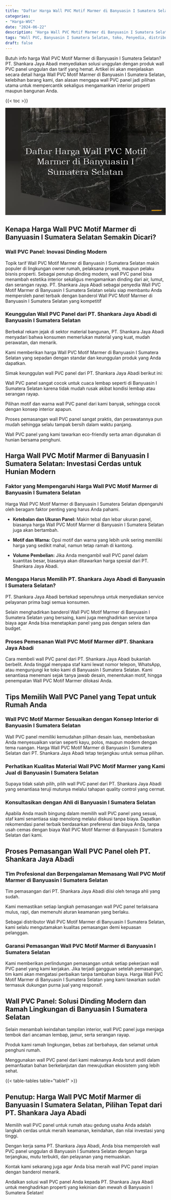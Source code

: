 ```yaml
---
title: "Daftar Harga Wall PVC Motif Marmer di Banyuasin I Sumatera Selatan"
categories: 
- "Harga-WVC"
date: "2024-06-22"
description: "Harga Wall PVC Motif Marmer di Banyuasin I Sumatera Selatan bagi hunian, kantor, serta ritel. Panel unggulan, beragam motif, variasi warna modern, beserta servis pemasangan dikerjakan oleh tenaga ahli ahli serta kepastian resmi!|Jasa distribusi Wall PVC Motif Marmer di Banyuasin I Sumatera Selatan bagi keperluan tempat tinggal, perkantoran, atau toko, beserta panel unggulan dan pemasangan oleh teknisi profesional serta garansi resmi.|Pilihan Wall PVC Motif Marmer di Banyuasin I Sumatera Selatan yang andal untuk rumah, kantor, dan gerai, bersama panel terbaik dan instalasi ditangani oleh tim berpengalaman serta kepastian resmi.|Penyediaan Wall PVC Motif Marmer di Banyuasin I Sumatera Selatan bagi hunian, office, dan toko, beserta produk terbaik dan pemasangan dikerjakan oleh tenaga ahli profesional, disertai dengan jaminan resmi.}"
tags: "Wall PVC, Banyuasin I Sumatera Selatan, toko, Penyedia, distributor"
draft: false
---
```


Butuh info harga Wall PVC Motif Marmer di Banyuasin I Sumatera Selatan? PT. Shankara Jaya Abadi menyediakan solusi unggulan dengan produk wall PVC panel unggulan dan tarif yang hemat. Artikel ini akan menjelaskan secara detail harga Wall PVC Motif Marmer di Banyuasin I Sumatera Selatan, kelebihan barang kami, dan alasan mengapa wall PVC panel jadi pilihan utama untuk mempercantik sekaligus mengamankan interior properti maupun bangunan Anda.

{{< toc >}}

![Daftar Harga Wall PVC Motif Marmer di Banyuasin I Sumatera Selatan](/images/Harga-WVC/Daftar-Harga-Wall-PVC-Motif-Marmer-di-Banyuasin-I-Sumatera-Selatan.png)


## Kenapa Harga Wall PVC Motif Marmer di Banyuasin I Sumatera Selatan Semakin Dicari?

### Wall PVC Panel: Inovasi Dinding Modern

Topik tarif Wall PVC Motif Marmer di Banyuasin I Sumatera Selatan makin populer di lingkungan owner rumah, pelaksana proyek, maupun pelaku bisnis properti. Sebagai penutup dinding modern, wall PVC panel bisa menambah estetika interior sekaligus mengamankan dinding dari air, lumut, dan serangan rayap. PT. Shankara Jaya Abadi sebagai penyedia Wall PVC Motif Marmer di Banyuasin I Sumatera Selatan selalu siap membantu Anda memperoleh panel terbaik dengan banderol Wall PVC Motif Marmer di Banyuasin I Sumatera Selatan yang kompetitif

### Keunggulan Wall PVC Panel dari PT. Shankara Jaya Abadi di Banyuasin I Sumatera Selatan

Berbekal rekam jejak di sektor material bangunan, PT. Shankara Jaya Abadi menyadari bahwa konsumen memerlukan material yang kuat, mudah perawatan, dan menarik.

Kami memberikan harga Wall PVC Motif Marmer di Banyuasin I Sumatera Selatan yang sepadan dengan standar dan keunggulan produk yang Anda dapatkan.

Simak keunggulan wall PVC panel dari PT. Shankara Jaya Abadi berikut ini:

Wall PVC panel sangat cocok untuk cuaca lembap seperti di Banyuasin I Sumatera Selatan karena tidak mudah rusak akibat kondisi lembap atau serangan rayap.

Pilihan motif dan warna wall PVC panel dari kami banyak, sehingga cocok dengan konsep interior apapun.

Proses pemasangan wall PVC panel sangat praktis, dan perawatannya pun mudah sehingga selalu tampak bersih dalam waktu panjang.

Wall PVC panel yang kami tawarkan eco-friendly serta aman digunakan di hunian bersama penghuni.

## Harga Wall PVC Motif Marmer di Banyuasin I Sumatera Selatan: Investasi Cerdas untuk Hunian Modern

### Faktor yang Mempengaruhi Harga Wall PVC Motif Marmer di Banyuasin I Sumatera Selatan

Harga Wall PVC Motif Marmer di Banyuasin I Sumatera Selatan dipengaruhi oleh beragam faktor penting yang harus Anda pahami.

- **Ketebalan dan Ukuran Panel:** Makin tebal dan lebar ukuran panel, biasanya harga Wall PVC Motif Marmer di Banyuasin I Sumatera Selatan juga akan bertambah.

- **Motif dan Warna:** Opsi motif dan warna yang lebih unik sering memiliki harga yang sedikit mahal, namun tetap ramah di kantong.

- **Volume Pembelian:** Jika Anda mengambil wall PVC panel dalam kuantitas besar, biasanya akan ditawarkan harga spesial dari PT. Shankara Jaya Abadi.

### Mengapa Harus Memilih PT. Shankara Jaya Abadi di Banyuasin I Sumatera Selatan?

PT. Shankara Jaya Abadi bertekad sepenuhnya untuk menyediakan service pelayanan prima bagi semua konsumen.

Selain menghadirkan banderol Wall PVC Motif Marmer di Banyuasin I Sumatera Selatan yang bersaing, kami juga menghadirkan service tanpa biaya agar Anda bisa menetapkan panel yang pas dengan selera dan budget.

### Proses Pemesanan Wall PVC Motif Marmer diPT. Shankara Jaya Abadi

Cara membeli wall PVC panel dari PT. Shankara Jaya Abadi bukanlah berbelit. Anda tinggal menyapa staf kami lewat nomor telepon, WhatsApp, atau mengunjungi ke toko kami di Banyuasin I Sumatera Selatan. Kami senantiasa menemani sejak tanya jawab desain, menentukan motif, hingga penempatan Wall PVC Motif Marmer dilokasi Anda.

## Tips Memilih Wall PVC Panel yang Tepat untuk Rumah Anda

### Wall PVC Motif Marmer Sesuaikan dengan Konsep Interior di Banyuasin I Sumatera Selatan

Wall PVC panel memiliki kemudahan pilihan desain luas, membebaskan Anda menyesuaikan varian seperti kayu, polos, maupun modern dengan tema ruangan. Harga Wall PVC Motif Marmer di Banyuasin I Sumatera Selatan dari PT. Shankara Jaya Abadi tetap terjangkau untuk semua pilihan.

### Perhatikan Kualitas Material Wall PVC Motif Marmer yang Kami Jual di Banyuasin I Sumatera Selatan

Supaya tidak salah pilih, pilih wall PVC panel dari PT. Shankara Jaya Abadi yang senantiasa teruji mutunya melalui tahapan quality control yang cermat.

### Konsultasikan dengan Ahli di Banyuasin I Sumatera Selatan

Apabila Anda masih bingung dalam memilih wall PVC panel yang sesuai, staf kami senantiasa siap menolong melalui diskusi tanpa biaya. Dapatkan rekomendasi panel terbaik berdasarkan preferensi dan biaya Anda, tanpa usah cemas dengan biaya Wall PVC Motif Marmer di Banyuasin I Sumatera Selatan dari kami.

## Proses Pemasangan Wall PVC Panel oleh PT. Shankara Jaya Abadi

### Tim Profesional dan Berpengalaman Memasang Wall PVC Motif Marmer di Banyuasin I Sumatera Selatan

Tim pemasangan dari PT. Shankara Jaya Abadi diisi oleh tenaga ahli yang sudah.

Kami memastikan setiap langkah pemasangan wall PVC panel terlaksana mulus, rapi, dan memenuhi aturan keamanan yang berlaku.

Sebagai distributor Wall PVC Motif Marmer di Banyuasin I Sumatera Selatan, kami selalu mengutamakan kualitas pemasangan demi kepuasan pelanggan.

### Garansi Pemasangan Wall PVC Motif Marmer di Banyuasin I Sumatera Selatan

Kami memberikan perlindungan pemasangan untuk setiap pekerjaan wall PVC panel yang kami kerjakan. Jika terjadi gangguan setelah pemasangan, tim kami akan mengatasi perbaikan tanpa tambahan biaya. Harga Wall PVC Motif Marmer di Banyuasin I Sumatera Selatan yang kami tawarkan sudah termasuk dukungan purna jual yang responsif.

## Wall PVC Panel: Solusi Dinding Modern dan Ramah Lingkungan di Banyuasin I Sumatera Selatan

Selain menambah keindahan tampilan interior, wall PVC panel juga menjaga tembok dari ancaman lembap, jamur, serta serangan rayap.

Produk kami ramah lingkungan, bebas zat berbahaya, dan selamat untuk penghuni rumah.

Menggunakan wall PVC panel dari kami maknanya Anda turut andil dalam pemanfaatan bahan berkelanjutan dan mewujudkan ekosistem yang lebih sehat.

{{< table-tables table="table1" >}}

## Penutup: Harga Wall PVC Motif Marmer di Banyuasin I Sumatera Selatan, Pilihan Tepat dari PT. Shankara Jaya Abadi

Memilih wall PVC panel untuk rumah atau gedung usaha Anda adalah langkah cerdas untuk meraih keamanan, keindahan, dan nilai investasi yang tinggi.

Dengan kerja sama PT. Shankara Jaya Abadi, Anda bisa memperoleh wall PVC panel unggulan di Banyuasin I Sumatera Selatan dengan harga terjangkau, mutu terbukti, dan pelayanan yang memuaskan.

Kontak kami sekarang juga agar Anda bisa meraih wall PVC panel impian dengan banderol menarik.

Andalkan solusi wall PVC panel Anda kepada PT. Shankara Jaya Abadi untuk menghadirkan properti yang kekinian dan mewah di Banyuasin I Sumatera Selatan!